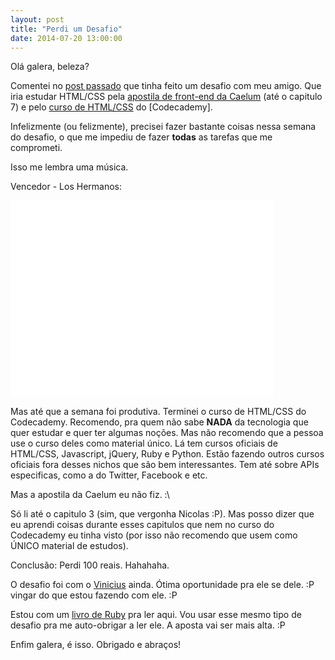 ```yaml
---
layout: post
title: "Perdi um Desafio"
date: 2014-07-20 13:00:00
---
```


Olá galera, beleza?

Comentei no [post
passado](http://nicolasfrancax.github.io/2014/07/10/como-estou-mentorando-meu-amigo.html) que tinha feito um desafio com meu amigo.
Que iria estudar HTML/CSS pela [apostila de front-end da
Caelum](https://www.caelum.com.br/apostila-html-css-javascript/) (até
o capitulo 7) e pelo [curso de
HTML/CSS](http://www.codecademy.com/pt/tracks/web) do [Codecademy].

Infelizmente (ou felizmente), precisei fazer bastante coisas nessa
semana do desafio, o que me impediu de fazer **todas** as tarefas que me
comprometi.

Isso me lembra uma música.

Vencedor - Los Hermanos:

<iframe width="420" height="315"
src="//www.youtube.com/embed/9mXBTKKXCQU" frameborder="0"
allowfullscreen></iframe>

Mas até que a semana foi produtiva. Terminei o curso de HTML/CSS do
Codecademy. Recomendo, pra quem não sabe **NADA** da tecnologia que quer
estudar e quer ter algumas noções. Mas não recomendo que a pessoa use o
curso deles como material único. Lá tem cursos oficiais de HTML/CSS, Javascript,
jQuery, Ruby e Python. Estão fazendo outros cursos oficiais fora desses
nichos que são bem interessantes. Tem até sobre APIs especificas, como a
do Twitter, Facebook e etc.

Mas a apostila da Caelum eu não fiz. :\

Só li até o capitulo 3 (sim, que vergonha Nicolas :P). Mas posso dizer
que eu aprendi coisas durante esses capitulos que nem no curso do
Codecademy eu tinha visto (por isso não recomendo que usem como ÚNICO
material de estudos).

Conclusão: Perdi 100 reais. Hahahaha.

O desafio foi com o [Vinicius](http://viniciusbaptista.github.io/) ainda. Ótima oportunidade pra ele se
dele. :P
vingar do que estou fazendo com ele. :P

Estou com um [livro de
Ruby](http://www.casadocodigo.com.br/products/livro-ruby) pra ler aqui. Vou usar esse mesmo tipo de
desafio pra me auto-obrigar a ler ele. A aposta vai ser mais alta. :P

Enfim galera, é isso.
Obrigado e abraços!
